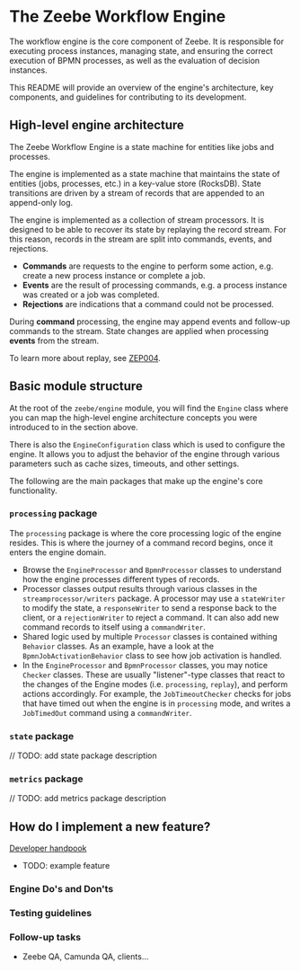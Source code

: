 # The Zeebe Workflow Engine

The workflow engine is the core component of Zeebe. It is responsible for executing process
instances, managing state, and ensuring the correct execution of BPMN processes, as well as the
evaluation of decision instances.

This README will provide an overview of the engine's architecture, key components, and guidelines
for contributing to its development.

## High-level engine architecture

The Zeebe Workflow Engine is a state machine for entities like jobs and processes.

The engine is implemented as a state machine that maintains the state of entities (jobs, processes, etc.) in a key-value store (RocksDB).
State transitions are driven by a stream of records that are appended to an append-only log.

The engine is implemented as a collection of stream processors. It is designed to be able to recover its state by replaying the record stream.
For this reason, records in the stream are split into commands, events, and rejections.

- **Commands** are requests to the engine to perform some action, e.g. create a new process instance or complete a job.
- **Events** are the result of processing commands, e.g. a process instance was created or a job was completed.
- **Rejections** are indications that a command could not be processed.

During **command** processing, the engine may append events and follow-up commands to the stream.
State changes are applied when processing **events** from the stream.

To learn more about replay, see [ZEP004](https://github.com/zeebe-io/enhancements/blob/master/ZEP004-wf-stream-processing.md).

## Basic module structure

At the root of the `zeebe/engine` module, you will find the `Engine` class where you can map the
high-level engine architecture concepts you were introduced to in the section above.

There is also the `EngineConfiguration` class which is used to configure the engine. It allows you
to adjust the behavior of the engine through various parameters such as cache sizes, timeouts, and
other settings.

The following are the main packages that make up the engine's core functionality.

### `processing` package

The `processing` package is where the core processing logic of the engine resides. This is where
the journey of a command record begins, once it enters the engine domain.

- Browse the `EngineProcessor` and `BpmnProcessor` classes to understand how the engine processes
  different types of records.
- Processor classes output results through various classes in the `streamprocessor/writers` package.
  A processor may use a `stateWriter` to modify the state, a `responseWriter` to send a response back
  to the client, or a `rejectionWriter` to reject a command. It can also add new command records to
  itself using a `commandWriter`.
- Shared logic used by multiple `Processor` classes is contained withing `Behavior` classes. As an
  example, have a look at the `BpmnJobActivationBehavior` class to see how job activation is handled.
- In the `EngineProcessor` and `BpmnProcessor` classes, you may notice `Checker` classes. These are
  usually "listener"-type classes that react to the changes of the Engine modes (i.e. `processing`,
  `replay`), and perform actions accordingly. For example, the `JobTimeoutChecker` checks for jobs
  that have timed out when the engine is in `processing` mode, and writes a `JobTimedOut` command
  using a `commandWriter`.

### `state` package

// TODO: add state package description

### `metrics` package

// TODO: add metrics package description

## How do I implement a new feature?

[Developer handpook](../../docs/zeebe/developer_handbook.md)

- TODO: example feature

### Engine Do's and Don'ts

### Testing guidelines

### Follow-up tasks

- Zeebe QA, Camunda QA, clients...
